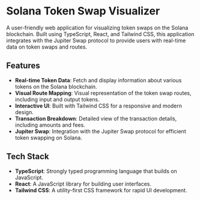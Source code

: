 # Solana Token Swap Visualizer

A user-friendly web application for visualizing token swaps on the Solana blockchain. Built using TypeScript, React, and Tailwind CSS, this application integrates with the Jupiter Swap protocol to provide users with real-time data on token swaps and routes.

## Features

- **Real-time Token Data**: Fetch and display information about various tokens on the Solana blockchain.
- **Visual Route Mapping**: Visual representation of the token swap routes, including input and output tokens.
- **Interactive UI**: Built with Tailwind CSS for a responsive and modern design.
- **Transaction Breakdown**: Detailed view of the transaction details, including amounts and fees.
- **Jupiter Swap**: Integration with the Jupiter Swap protocol for efficient token swapping on Solana.

## Tech Stack

- **TypeScript**: Strongly typed programming language that builds on JavaScript.
- **React**: A JavaScript library for building user interfaces.
- **Tailwind CSS**: A utility-first CSS framework for rapid UI development.
